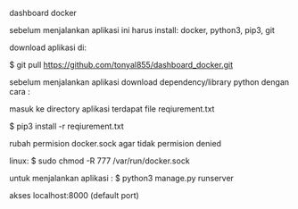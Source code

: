 dashboard docker

sebelum menjalankan aplikasi ini harus install:
docker,
python3,
pip3,
git

download aplikasi di:

$ git pull https://github.com/tonyal855/dashboard_docker.git

sebelum menjalankan aplikasi download dependency/library python dengan cara :

masuk ke directory aplikasi
terdapat file reqiurement.txt

$ pip3 install -r reqiurement.txt


rubah permision docker.sock agar tidak permision denied

linux:
$ sudo chmod -R 777 /var/run/docker.sock



untuk menjalankan aplikasi :
$ python3 manage.py runserver


akses localhost:8000 (default port)
